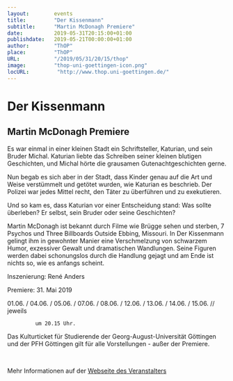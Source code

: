 ```yaml
---
layout:        events
title:         "Der Kissenmann"
subtitle:      "Martin McDonagh Premiere"
date:          2019-05-31T20:15:00+01:00
publishdate:   2019-05-21T00:00:00+01:00
author:        "ThOP"
place:         "ThOP"
URL:           "/2019/05/31/20/15/thop"
image:         "thop-uni-goettingen-icon.png"
locURL:         "http://www.thop.uni-goettingen.de/"
---
```


Der Kissenmann
===========

Martin McDonagh Premiere
-----------





Es war einmal in einer kleinen Stadt ein Schriftsteller, Katurian, und sein Bruder Michal. Katurian liebte das Schreiben seiner kleinen blutigen Geschichten, und Michal hörte die grausamen Gutenachtgeschichten gerne. 

Nun begab es sich aber in der Stadt, dass Kinder genau auf die Art und Weise verstümmelt und getötet wurden, wie Katurian es beschrieb. Der Polizei war jedes Mittel recht, den Täter zu überführen und zu exekutieren. 



Und so kam es, dass Katurian vor einer Entscheidung stand: Was sollte überleben? Er selbst, sein Bruder oder seine Geschichten? 

Martin McDonagh ist bekannt durch Filme wie Brügge sehen und sterben, 7 Psychos und Three Billboards Outside Ebbing, Missouri. In Der Kissenmann gelingt ihm in gewohnter Manier eine Verschmelzung von schwarzem Humor, exzessiver Gewalt und dramatischen Wandlungen. Seine Figuren werden dabei schonungslos durch die Handlung gejagt und am Ende ist nichts so, wie es anfangs scheint. 

 Inszenierung: René Anders

Premiere: 31. Mai 2019

01.06. / 04.06. / 05.06. / 07.06. / 08.06. / 12.06. / 13.06. / 14.06. / 15.06. // jeweils

             um 20.15 Uhr.

Das Kulturticket für Studierende der Georg-August-Universität Göttingen und der PFH Göttingen gilt für alle Vorstellungen - außer der Premiere.

             



 



Mehr Informationen auf der [Webseite des Veranstalters](http://www.thop.uni-goettingen.de/http://www.thop.uni-goettingen.de/sommer2019/201906-kissenmann.php)

